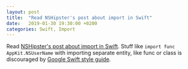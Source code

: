 ```yaml
---
layout: post
title:  "Read NSHipster's post about import in Swift"
date:   2019-01-30 19:30:00 +0200
categories: Swift, Import
---
```

Read [NSHipster's post about import in Swift](https://nshipster.com/import/). Stuff like `import func AppKit.NSUserName` with importing separate entity, like func or class is discouraged by [Google Swift style guide](https://google.github.io/swift/#import-statements).
